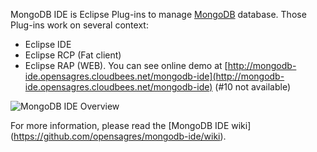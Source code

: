 MongoDB IDE is Eclipse Plug-ins to manage [MongoDB](http://www.mongodb.org/) database. Those Plug-ins work on several context:

* Eclipse IDE
* Eclipse RCP (Fat client)
* Eclipse RAP (WEB). You can see online demo at [http://mongodb-ide.opensagres.cloudbees.net/mongodb-ide](http://mongodb-ide.opensagres.cloudbees.net/mongodb-ide) (#10 not available)

![MongoDB IDE Overview](https://github.com/opensagres/mongodb-ide/wiki/images/MongoIDE_Overview.png)

For more information, please read the [MongoDB IDE wiki] (https://github.com/opensagres/mongodb-ide/wiki).
